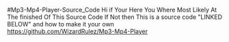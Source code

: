 #Mp3-Mp4-Player-Source_Code
Hi if Your Here You Where Most Likely At The finished Of This Source Code If Not then This is a source code "LINKED BELOW" and how to make it your own 
 https://github.com/WizardRulez/Mp3-Mp4-Player
 
